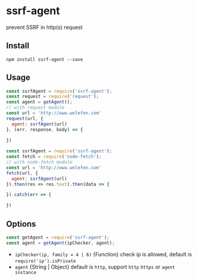 # ssrf-agent

prevent SSRF in http(s) request

## Install

```
npm install ssrf-agent --save
```

## Usage

```js
const ssrfAgent = require('ssrf-agent');
const request = require('request');
const agent = getAgent();
// with request module
const url = 'http://www.welefen.com'
request(url, {
  agent: ssrfAgent(url)
}, (err, response, body) => {
  
})
```

```js
const ssrfAgent = require('ssrf-agent');
const fetch = require('node-fetch');
// with node-fetch module
const url = 'http://www.welefen.com'
fetch(url, {
  agent: ssrfAgent(url)
}).then(res => res.text).then(data => {

}).catch(err => {

})
```

## Options

```js
const getAgent = require('ssrf-agent');
const agent = getAgent(ipChecker, agent);
```
* `ipChecker(ip, family = 4 | 6)` {Function} check ip is allowed, default is `require('ip').isPrivate`
* `agent`  {String | Object} default is `http`, support `http` `https` or `agent instance`